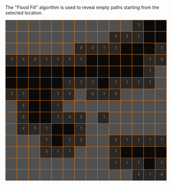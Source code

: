 The "Flood Fill" algorithm is used to reveal empty paths starting from the selected location.

![alt text](mine.PNG)
